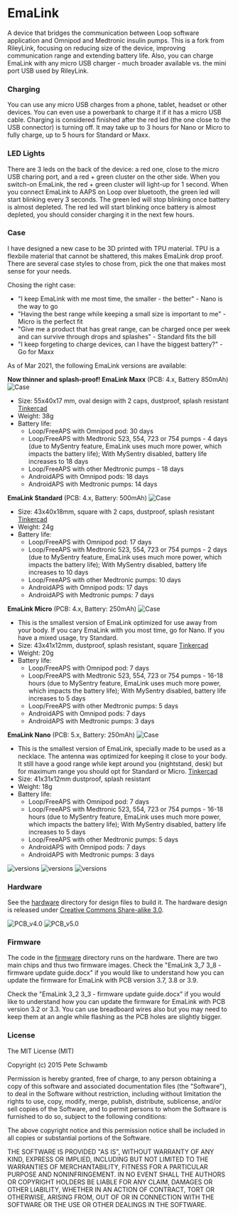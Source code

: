 # EmaLink

A device that bridges the communication between Loop software application and Omnipod and Medtronic insulin pumps. This is a fork from RileyLink, focusing on reducing size of the device, improving communication range and extending battery life. Also, you can charge EmaLink with any micro USB charger - much broader available vs. the mini port USB used by RileyLink.

### Charging

You can use any micro USB charges from a phone, tablet, headset or other devices. You can even use a powerbank to charge it if it has a micro USB cable. 
Charging is considered finished after the red led (the one close to the USB connector) is turning off. It may take up to 3 hours for Nano or Micro to fully charge, up to 5 hours for Standard or Maxx.

### LED Lights

There are 3 leds on the back of the device: a red one, close to the micro USB charing port, and a red + green cluster on the other side. 
When you switch-on EmaLink, the red + green cluster will light-up for 1 second. 
When you connect EmaLink to AAPS on Loop over bluetooth, the green led will start blinking every 3 seconds. The green led will stop blinking once battery is almost depleted.
The red led will start blinking once battery is almost depleted, you should consider charging it in the next few hours.

### Case

I have designed a new case to be 3D printed with TPU material. TPU is a flexbile material that cannot be shattered, this makes EmaLink
drop proof. There are several case styles to chose from, pick the one that makes most sense for your needs.

Chosing the right case:
* "I keep EmaLink with me most time, the smaller - the better" - Nano is the way to go
* "Having the best range while keeping a small size is important to me" - Micro is the perfect fit
* "Give me a product that has great range, can be charged once per week and can survive through drops and splashes" - Standard fits the bill
* "I keep forgeting to charge devices, can I have the biggest battery?" - Go for Maxx 

As of Mar 2021, the following EmaLink versions are available:

**Now thinner and splash-proof! EmaLink Maxx** (PCB: 4.x, Battery 850mAh)
![Case](https://github.com/sks01/EmaLink/blob/master/pictures/NewMaxx.png)
* Size: 55x40x17 mm, oval design with 2 caps, dustproof, splash resistant [Tinkercad](https://www.tinkercad.com/things/2sOWkvGTfb7)
* Weight: 38g
* Battery life:
    *	Loop/FreeAPS with Omnipod pod: 30 days
    * Loop/FreeAPS with Medtronic 523, 554, 723 or 754 pumps  - 4 days (due to MySentry feature, EmaLink uses much more power, which impacts the battery life); With MySentry disabled, battery life increases to 18 days
    * Loop/FreeAPS with other Medtronic pumps - 18 days
    * AndroidAPS with Omnipod pods: 18 days
    * AndroidAPS with Medtronic pumps: 14 days

**EmaLink Standard** (PCB: 4.x, Battery: 500mAh)
![Case](https://github.com/sks01/EmaLink/blob/master/pictures/Medium.png)
*  Size: 43x40x18mm, square with 2 caps, dustproof, splash resistant [Tinkercad](https://www.tinkercad.com/things/3494lPR24DK)
*	Weight: 24g
*	Battery life: 
    *	Loop/FreeAPS with Omnipod pod: 17 days
    *	Loop/FreeAPS with Medtronic 523, 554, 723 or 754 pumps  - 2 days (due to MySentry feature, EmaLink uses much more power, which impacts the battery life); With MySentry disabled, battery life increases to 10 days
    *	Loop/FreeAPS with other Medtronic pumps: 10 days
    * AndroidAPS with Omnipod pods: 17 days
    *	AndroidAPS with Medtronic pumps: 7 days

**EmaLink Micro** (PCB: 4.x, Battery: 250mAh) 
![Case](https://github.com/sks01/EmaLink/blob/master/pictures/Micro.png)
*	This is the smallest version of EmaLink optimized for use away from your body. If you cary EmaLink with you most time, go for Nano. If you have a mixed usage, try Standard.
*  Size: 43x41x12mm, dustproof, splash resistant, square [Tinkercad](https://www.tinkercad.com/things/kaO3JdWCOXo)
*	Weight: 20g
*	Battery life: 
    * Loop/FreeAPS with Omnipod pod: 7 days
    * Loop/FreeAPS with Medtronic 523, 554, 723 or 754 pumps  - 16-18 hours (due to MySentry feature, EmaLink uses much more power, which impacts the battery life); With MySentry disabled, battery life increases to 5 days
    * Loop/FreeAPS with other Medtronic pumps: 5 days
    * AndroidAPS with Omnipod pods: 7 days
    * AndroidAPS with Medtronic pumps: 3 days
    
**EmaLink Nano** (PCB: 5.x, Battery: 250mAh)
![Case](https://github.com/sks01/EmaLink/blob/master/pictures/Nano.png)
*	This is the smallest version of EmaLink, specially made to be used as a necklace. The antenna was optimized for keeping it close to your body. It still have a good range while kept around you (nightstand, desk) but for maximum range you should opt for Standard or Micro. [Tinkercad](https://www.tinkercad.com/things/bE5cdci4nX8)
*  Size: 41x31x12mm dustproof, splash resistant
*	Weight: 18g
*	Battery life: 
    * Loop/FreeAPS with Omnipod pod: 7 days
    * Loop/FreeAPS with Medtronic 523, 554, 723 or 754 pumps  - 16-18 hours (due to MySentry feature, EmaLink uses much more power, which impacts the battery life); With MySentry disabled, battery life increases to 5 days
    * Loop/FreeAPS with other Medtronic pumps: 5 days
    * AndroidAPS with Omnipod pods: 7 days
    * AndroidAPS with Medtronic pumps: 3 days

![versions](https://github.com/sks01/EmaLink/blob/master/pictures/Compare1.png)
![versions](https://github.com/sks01/EmaLink/blob/master/pictures/Compare2.png)
![versions](https://github.com/sks01/EmaLink/blob/master/pictures/Compare3.png)

### Hardware

See the [hardware](https://github.com/sks01/emalink/tree/master/hardware) directory for design files to build it. The hardware design is released under [Creative Commons Share-alike 3.0](http://creativecommons.org/licenses/by-sa/3.0/).  

![PCB_v4.0](https://github.com/sks01/EmaLink/blob/master/pictures/EL_PCB_v4.0.png)
![PCB_v5.0](https://github.com/sks01/EmaLink/blob/master/pictures/Nano_PCB.png)

### Firmware

The code in the [firmware](https://github.com/sks01/emalink/tree/master/firmware) directory runs on the hardware.  There are two main chips and thus two firmware images.
Check the "EmaLink 3_7 3_8 - firmware update guide.docx" if you would like to understand how you can update the firmware for EmaLink with PCB version 3.7, 3.8 or 3.9.

Check the "EmaLink 3_2 3_3 - firmware update guide.docx" if you would like to understand how you can update the firmware for EmaLink with PCB version 3.2 or 3.3. You can use breadboard wires also but you may need to keep them at an angle while flashing as the PCB holes are slightly bigger.

### License

The MIT License (MIT)

Copyright (c) 2015 Pete Schwamb

Permission is hereby granted, free of charge, to any person obtaining a copy
of this software and associated documentation files (the "Software"), to deal
in the Software without restriction, including without limitation the rights
to use, copy, modify, merge, publish, distribute, sublicense, and/or sell
copies of the Software, and to permit persons to whom the Software is
furnished to do so, subject to the following conditions:

The above copyright notice and this permission notice shall be included in all
copies or substantial portions of the Software.

THE SOFTWARE IS PROVIDED "AS IS", WITHOUT WARRANTY OF ANY KIND, EXPRESS OR
IMPLIED, INCLUDING BUT NOT LIMITED TO THE WARRANTIES OF MERCHANTABILITY,
FITNESS FOR A PARTICULAR PURPOSE AND NONINFRINGEMENT. IN NO EVENT SHALL THE
AUTHORS OR COPYRIGHT HOLDERS BE LIABLE FOR ANY CLAIM, DAMAGES OR OTHER
LIABILITY, WHETHER IN AN ACTION OF CONTRACT, TORT OR OTHERWISE, ARISING FROM,
OUT OF OR IN CONNECTION WITH THE SOFTWARE OR THE USE OR OTHER DEALINGS IN THE
SOFTWARE.
